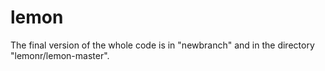 # lemon
The final version of the whole code is in "newbranch" and in the directory "lemonr/lemon-master".
